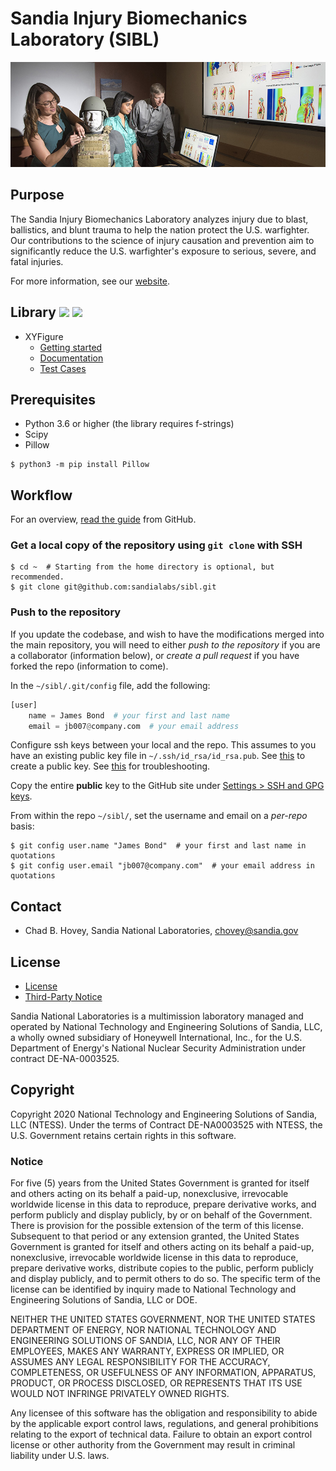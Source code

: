 # Sandia Injury Biomechanics Laboratory (SIBL)

![banner](img/blast_feature_960.jpg)

## Purpose

The Sandia Injury Biomechanics Laboratory analyzes injury due to blast, ballistics, and blunt trauma to help the nation protect the U.S. warfighter. Our contributions to the science of injury causation and prevention aim to significantly reduce the U.S. warfighter's exposure to serious, severe, and fatal injuries.

For more information, see our [website](http://www.sandia.gov/biomechanics/).

## Library [![](https://img.shields.io/badge/python-3.6+-blue.svg)](https://www.python.org/downloads/release/python-3610/) [![](https://img.shields.io/github/license/ResidentMario/missingno.svg)](https://github.com/sandialabs/sibl#license)

* XYFigure 
  * [Getting started](xyfigure/README.md)
  * [Documentation](xyfigure/XYFigure_dictionary.md)
  * [Test Cases](xyfigure/test/README.md)

## Prerequisites

* Python 3.6 or higher (the library requires f-strings)
* Scipy
* Pillow 

```console
$ python3 -m pip install Pillow
```

## Workflow

For an overview, [read the guide](https://guides.github.com/activities/hello-world/) from GitHub.

### Get a local copy of the repository using `git clone` with SSH

```console
$ cd ~  # Starting from the home directory is optional, but recommended.
$ git clone git@github.com:sandialabs/sibl.git
```

### Push to the repository

If you update the codebase, and wish to have the modifications merged into the main repository, you will need to either *push to the repository* if you are a collaborator (information below), or *create a pull request* if you have forked the repo (information to come).

In the `~/sibl/.git/config` file, add the following:

```python
[user]
    name = James Bond  # your first and last name
    email = jb007@company.com  # your email address
```

Configure ssh keys between your local and the repo.  This assumes to you have an existing public key file in `~/.ssh/id_rsa/id_rsa.pub`.  See [this](https://help.github.com/en/github/authenticating-to-github/connecting-to-github-with-ssh) to create a public key.  See [this](https://help.github.com/en/github/authenticating-to-github) for troubleshooting.

Copy the entire **public** key to the GitHub site under [Settings > SSH and GPG keys](https://github.com/settings/keys).

From within the repo `~/sibl/`, set the username and email on a *per-repo* basis:

```console
$ git config user.name "James Bond"  # your first and last name in quotations
$ git config user.email "jb007@company.com"  # your email address in quotations
```

## Contact

* Chad B. Hovey, Sandia National Laboratories, chovey@sandia.gov

## License

* [License](LICENSE)
* [Third-Party Notice](NOTICE.md)

Sandia National Laboratories is a multimission laboratory managed and operated by National Technology and Engineering Solutions of Sandia, LLC, a wholly owned subsidiary of Honeywell International, Inc., for the U.S. Department of Energy's National Nuclear Security Administration under contract DE-NA-0003525.

## Copyright

Copyright 2020 National Technology and Engineering Solutions of Sandia, LLC (NTESS). Under the terms of Contract DE-NA0003525 with NTESS, the U.S. Government retains certain rights in this software.

### Notice

For five (5) years from  the United States Government is granted for itself and others acting on its behalf a paid-up, nonexclusive, irrevocable worldwide license in this data to reproduce, prepare derivative works, and perform publicly and display publicly, by or on behalf of the Government. There is provision for the possible extension of the term of this license. Subsequent to that period or any extension granted, the United States Government is granted for itself and others acting on its behalf a paid-up, nonexclusive, irrevocable worldwide license in this data to reproduce, prepare derivative works, distribute copies to the public, perform publicly and display publicly, and to permit others to do so. The specific term of the license can be identified by inquiry made to National Technology and Engineering Solutions of Sandia, LLC or DOE.
 
NEITHER THE UNITED STATES GOVERNMENT, NOR THE UNITED STATES DEPARTMENT OF ENERGY, NOR NATIONAL TECHNOLOGY AND ENGINEERING SOLUTIONS OF SANDIA, LLC, NOR ANY OF THEIR EMPLOYEES, MAKES ANY WARRANTY, EXPRESS OR IMPLIED, OR ASSUMES ANY LEGAL RESPONSIBILITY FOR THE ACCURACY, COMPLETENESS, OR USEFULNESS OF ANY INFORMATION, APPARATUS, PRODUCT, OR PROCESS DISCLOSED, OR REPRESENTS THAT ITS USE WOULD NOT INFRINGE PRIVATELY OWNED RIGHTS.
 
Any licensee of this software has the obligation and responsibility to abide by the applicable export control laws, regulations, and general prohibitions relating to the export of technical data. Failure to obtain an export control license or other authority from the Government may result in criminal liability under U.S. laws.

